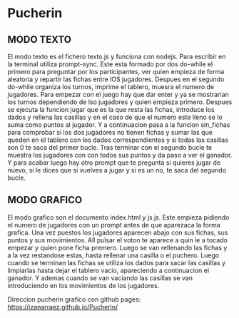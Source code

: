 # Pucherin
 
MODO TEXTO
------------
El modo texto es el fichero texto.js y funciona con nodejs. Para escribir en la terminal utiliza prompt-sync.
Este esta formado por dos do-while el primero para preguntar por los participantes, ver quien empieza de forma aleatoria y repartir las fichas entre lOS jugadores.
Despues en el segundo do-while organiza los turnos, imprime el tablero, muesra el numero de jugadores. Para empezar con el juego hay que dar enter y ya se mostrarian 
los turnos dependiendo de lso jugadores y quien empieza primero. Despues se ejecuta la funcion jugar que es la que resta las fichas, introduce los dados y rellena las
casillas y en el caso de que el numero este lleno se lo suma como puntos al jugador. Y a continuacion pasa a la funcion sin_fichas para comprobar si los dos jugadores 
no tienen fichas y sumar las que queden en el tablero con los dados correspondientes y si  todas las casillas son 0 te saca del primer bucle.
Tras terminar con el segundo bucle te muestra los jugadores con con todos sus puntos y da paso a ver el ganador.
Y para acabar luego hay otro prompt que te pregunta si quieres jugar de nuevo, si le dices que si vuelves a jugar y si es un no, te saca del segundo bucle.

MODO GRAFICO
------------
El modo grafico son el documento index.html y js.js. Este empieza pidiendo el numero de jugadores con un prompt antes de que aparezaca la forma grafica. Una vez puestos los jugadores aparecen abajo con sus fichas, sus puntos y sus movimientos. All pulsar el voton te aparece a quin le a tocado empezar y quien pone ficha premero. Luego se van rellenando las fichas y a la vez restandose estas, hasta rellenar una casilla o el puchero. Luego cuando se terminan las fichas se utiliza los dados para sacar las casillas y limpiarlas hasta dejar el tablero vacio, apareciendo a continuacion el ganador. Y ademas cuando se van vaciando las casillas se van introduciendo en los movimientos de los jugadores.

Direccion pucherin grafico con github pages:
https://izanarraez.github.io/Pucherin/
